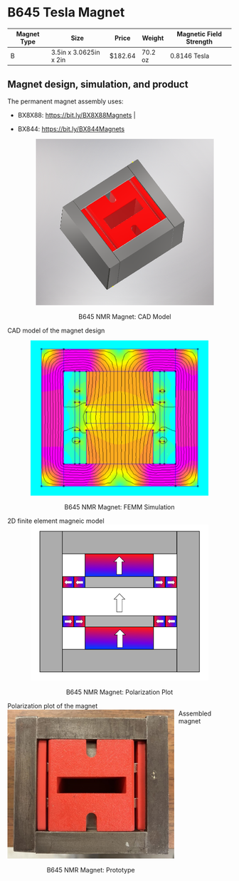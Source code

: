 # B645 Tesla Magnet

| Magnet Type | Size                        | Price      | Weight    | Magnetic Field Strength |  
| ----------- | --------------------------- | ---------- | --------- | ----------------------- | 
|      B      |    3.5in x 3.0625in x 2in   |   $182.64  |  70.2 oz  |      0.8146 Tesla       | 

## Magnet design, simulation, and product
The permanent magnet assembly uses:
* BX8X88: https://bit.ly/BX8X88Magnets |
* BX844:  https://bit.ly/BX844Magnets 


  <div style="text-align: center;">
    <img src="media/CAD_Model.PNG" width="400">
    <p>B645 NMR Magnet: CAD Model</p>
  </div>
CAD model of the magnet design
  
  <div style="text-align: center;">
    <img src="media/Simulation.PNG" width="400">
    <p>B645 NMR Magnet: FEMM Simulation</p>
  </div>
2D finite element magneic model
  
  <div style="text-align: center;">
    <img src="media/Polarization_Plot.PNG" width="400">
    <p>B645 NMR Magnet: Polarization Plot</p>
  </div>
</div>
Polarization plot of the magnet

<div style="display: flex;">
  <div style="text-align: center; margin-right: 10px;">
    <img src="media/Prototype.jpg" width="400">
    <p>B645 NMR Magnet: Prototype</p>
  </div>
Assembled magnet
  
